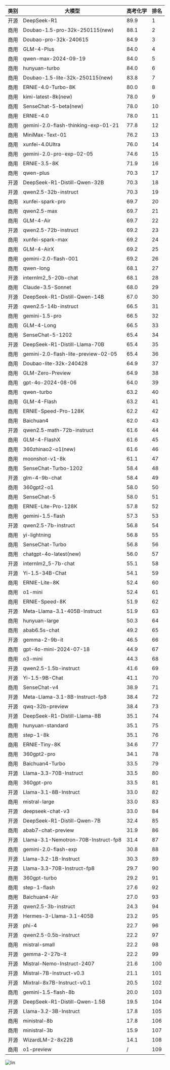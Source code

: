 
| 类别 | 大模型                         | 高考化学 | 排名 |
|-----|------------------------------|---------|----|
|开源|DeepSeek-R1|89.9|1|
|商用|Doubao-1.5-pro-32k-250115(new)|88.1|2|
|商用|Doubao-pro-32k-240615|84.9|3|
|商用|GLM-4-Plus|84.0|4|
|商用|qwen-max-2024-09-19|84.0|5|
|商用|hunyuan-turbo|84.0|6|
|商用|Doubao-1.5-lite-32k-250115(new)|83.8|7|
|商用|ERNIE-4.0-Turbo-8K|80.0|8|
|商用|kimi-latest-8k(new)|78.0|9|
|商用|SenseChat-5-beta(new)|78.0|10|
|商用|ERNIE-4.0|78.0|11|
|商用|gemini-2.0-flash-thinking-exp-01-21|77.8|12|
|商用|MiniMax-Text-01|76.2|13|
|商用|xunfei-4.0Ultra|76.0|14|
|商用|gemini-2.0-pro-exp-02-05|74.6|15|
|商用|ERNIE-3.5-8K|71.9|16|
|商用|qwen-plus|70.3|17|
|开源|DeepSeek-R1-Distill-Qwen-32B|70.3|18|
|开源|qwen2.5-32b-instruct|70.3|19|
|商用|xunfei-spark-pro|69.7|20|
|商用|qwen2.5-max|69.7|21|
|商用|GLM-4-Air|69.7|22|
|开源|qwen2.5-72b-instruct|69.2|23|
|商用|xunfei-spark-max|69.2|24|
|商用|GLM-4-AirX|69.2|25|
|商用|gemini-2.0-flash-001|69.2|26|
|商用|qwen-long|68.1|27|
|开源|internlm2_5-20b-chat|68.1|28|
|商用|Claude-3.5-Sonnet|68.0|29|
|开源|DeepSeek-R1-Distill-Qwen-14B|67.0|30|
|开源|qwen2.5-14b-instruct|66.5|31|
|商用|gemini-1.5-pro|66.5|32|
|商用|GLM-4-Long|66.5|33|
|商用|SenseChat-5-1202|65.4|34|
|开源|DeepSeek-R1-Distill-Llama-70B|65.4|35|
|商用|gemini-2.0-flash-lite-preview-02-05|65.4|36|
|商用|Doubao-lite-32k-240428|64.9|37|
|商用|GLM-Zero-Preview|64.9|38|
|商用|gpt-4o-2024-08-06|64.0|39|
|商用|qwen-turbo|63.2|40|
|商用|GLM-4-Flash|63.2|41|
|商用|ERNIE-Speed-Pro-128K|62.2|42|
|商用|Baichuan4|62.0|43|
|开源|qwen2.5-math-72b-instruct|61.6|44|
|商用|GLM-4-FlashX|61.6|45|
|商用|360zhinao2-o1(new)|61.6|46|
|商用|moonshot-v1-8k|61.1|47|
|商用|SenseChat-Turbo-1202|58.4|48|
|开源|glm-4-9b-chat|58.4|49|
|商用|360gpt2-o1|58.0|50|
|商用|SenseChat-5|58.0|51|
|商用|ERNIE-Lite-Pro-128K|57.8|52|
|商用|gemini-1.5-flash|57.3|53|
|开源|qwen2.5-7b-instruct|56.8|54|
|商用|yi-lightning|56.8|55|
|商用|SenseChat-Turbo|56.8|56|
|商用|chatgpt-4o-latest(new)|56.0|57|
|开源|internlm2_5-7b-chat|55.1|58|
|开源|Yi-1.5-34B-Chat|54.1|59|
|商用|ERNIE-Lite-8K|52.4|60|
|商用|o1-mini|52.4|61|
|商用|ERNIE-Speed-8K|51.9|62|
|开源|Meta-Llama-3.1-405B-Instruct|51.9|63|
|商用|hunyuan-large|50.3|64|
|商用|abab6.5s-chat|49.2|65|
|开源|gemma-2-9b-it|46.5|66|
|商用|gpt-4o-mini-2024-07-18|44.9|67|
|商用|o3-mini|44.3|68|
|开源|qwen2.5-1.5b-instruct|41.6|69|
|开源|Yi-1.5-9B-Chat|41.1|70|
|商用|SenseChat-v4|38.9|71|
|开源|Meta-Llama-3.1-8B-Instruct-fp8|38.4|72|
|开源|qwq-32b-preview|38.4|73|
|开源|DeepSeek-R1-Distill-Llama-8B|35.1|74|
|商用|hunyuan-standard|35.1|75|
|商用|step-1-8k|35.1|76|
|商用|ERNIE-Tiny-8K|34.6|77|
|商用|360gpt2-pro|34.1|78|
|商用|Baichuan4-Turbo|33.5|79|
|开源|Llama-3.3-70B-Instruct|33.5|80|
|商用|360gpt-pro|33.5|81|
|开源|Llama-3.1-8B-Instruct|33.0|82|
|商用|mistral-large|33.0|83|
|开源|deepseek-chat-v3|33.0|84|
|开源|DeepSeek-R1-Distill-Qwen-7B|32.4|85|
|商用|abab7-chat-preview|31.9|86|
|开源|Llama-3.1-Nemotron-70B-Instruct-fp8|31.4|87|
|商用|gemini-2.0-flash-exp|30.8|88|
|开源|Llama-3.2-1B-Instruct|30.3|89|
|开源|Llama-3.3-70B-Instruct-fp8|29.7|90|
|商用|360gpt-turbo|29.2|91|
|商用|step-1-flash|27.6|92|
|商用|Baichuan4-Air|27.0|93|
|开源|qwen2.5-3b-instruct|24.3|94|
|开源|Hermes-3-Llama-3.1-405B|23.2|95|
|开源|phi-4|22.7|96|
|开源|qwen2.5-0.5b-instruct|22.2|97|
|商用|mistral-small|22.2|98|
|开源|gemma-2-27b-it|22.2|99|
|开源|Mistral-Nemo-Instruct-2407|21.6|100|
|开源|Mistral-7B-Instruct-v0.3|21.1|101|
|开源|Mixtral-8x7B-Instruct-v0.1|20.5|102|
|商用|gemini-1.5-flash-8b|20.0|103|
|开源|DeepSeek-R1-Distill-Qwen-1.5B|19.5|104|
|开源|Llama-3.2-3B-Instruct|17.8|105|
|商用|ministral-8b|17.8|106|
|商用|ministral-3b|15.9|107|
|开源|WizardLM-2-8x22B|14.1|108|
|商用|o1-preview|/|109|


![lin](../pic/gaokao-chemistry.png)
